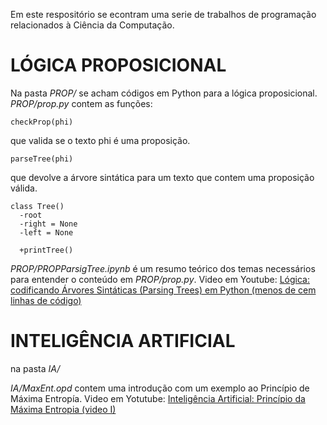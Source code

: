 Em este respositório se econtram uma serie de trabalhos de programação relacionados à Ciência da Computação.

# LÓGICA PROPOSICIONAL

Na pasta _PROP/_ se acham códigos em Python para a lógica proposicional.
_PROP/prop.py_ contem as funções:

```
checkProp(phi) 
```

que valida se o texto phi é uma proposição.

```
parseTree(phi)
```

que devolve a árvore sintática para um texto que contem uma proposição válida.

```
class Tree()
  -root
  -right = None
  -left = None

  +printTree()
```

_PROP/PROPParsigTree.ipynb_ é um resumo teórico dos temas necessários para entender o conteúdo em _PROP/prop.py_. 
Video em Youtube: [Lógica: codificando Árvores Sintáticas (Parsing Trees) em Python (menos de cem linhas de código)](https://youtu.be/80fUJ8_T2Yc) 

# INTELIGÊNCIA ARTIFICIAL

na pasta _IA/_

_IA/MaxEnt.opd_ contem uma introdução com um exemplo ao Princípio de Máxima Entropía.
Video em Yotutube: [Inteligência Artificial: Princípio da Máxima Entropia (video I)](https://youtu.be/YECj2D7DQig)



